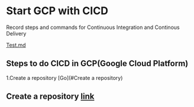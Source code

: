 # Start GCP with CICD
Record steps and commands for Continuous Integration and Continous Delivery

[Test.md](./test.md)

## Steps to do CICD in GCP(Google Cloud Platform)
1.Create a repository [Go](#Create a repository)

## Create a repository [link](https://cloud.google.com/source-repositories/docs/quickstart)

